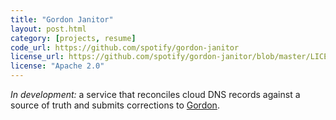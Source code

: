 ```yaml
---
title: "Gordon Janitor"
layout: post.html
category: [projects, resume]
code_url: https://github.com/spotify/gordon-janitor
license_url: https://github.com/spotify/gordon-janitor/blob/master/LICENSE
license: "Apache 2.0"
---
```


_In development:_ a service that reconciles cloud DNS records against a source of truth and submits corrections to [Gordon](https://github.com/spotify/gordon).
